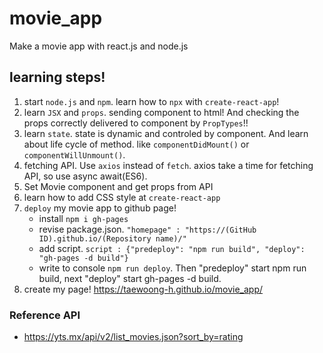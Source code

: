 # movie_app

Make a movie app with react.js and node.js

## learning steps!

1.  start `node.js` and `npm`. learn how to `npx` with `create-react-app`!
2.  learn `JSX` and `props`. sending component to html! And checking the props correctly delivered to component by `PropTypes`!!
3.  learn `state`. state is dynamic and controled by component. And learn about life cycle of method. like `componentDidMount()` or `componentWillUnmount()`.
4.  fetching API. Use `axios` instead of `fetch`. axios take a time for fetching API, so use async await(ES6).
5.  Set Movie component and get props from API
6.  learn how to add CSS style at `create-react-app`
7.  `deploy` my movie app to github page!
    - install `npm i gh-pages`
    - revise package.json. `"homepage" : "https://(GitHub ID).github.io/(Repository name)/"`
    - add script. `script : {"predeploy": "npm run build", "deploy": "gh-pages -d build"}`
    - write to console `npm run deploy`. Then "predeploy" start npm run build, next "deploy" start gh-pages -d build.
8.  create my page! https://taewoong-h.github.io/movie_app/

### Reference API

- https://yts.mx/api/v2/list_movies.json?sort_by=rating
